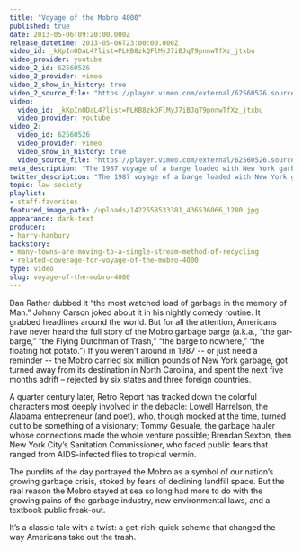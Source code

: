 ```yaml
---
title: "Voyage of the Mobro 4000"
published: true
date: 2013-05-06T09:20:00.000Z
release_datetime: 2013-05-06T23:00:00.000Z
video_id: _kKpInODaL4?list=PLKB8zkQFlMyJ7iBJqT9pnnwTfXz_jtxbu
video_provider: youtube
video_2_id: 62560526
video_2_provider: vimeo
video_2_show_in_history: true
video_2_source_file: "https://player.vimeo.com/external/62560526.source.mov?s=d594bb4cd8c8aaf21422bf1a518f9005&profile_id=0&download=1"
video:
  video_id: _kKpInODaL4?list=PLKB8zkQFlMyJ7iBJqT9pnnwTfXz_jtxbu
  video_provider: youtube
video_2:
  video_id: 62560526
  video_provider: vimeo
  video_show_in_history: true
  video_source_file: "https://player.vimeo.com/external/62560526.source.mov?s=d594bb4cd8c8aaf21422bf1a518f9005&profile_id=0&download=1"
meta_description: "The 1987 voyage of a barge loaded with New York garbage became a sensational fiasco, but it ended up fueling the modern recycling movement. "
twitter_description: "The 1987 voyage of a barge loaded with New York garbage became a sensational fiasco, but it ended up fueling the modern recycling movement. "
topic: law-society
playlist:
- staff-favorites
featured_image_path: /uploads/1422558533381_436536066_1280.jpg
appearance: dark-text
producer:
- harry-hanbury
backstory:
- many-towns-are-moving-to-a-single-stream-method-of-recycling
- related-coverage-for-voyage-of-the-mobro-4000
type: video
slug: voyage-of-the-mobro-4000
---
```


Dan Rather dubbed it “the most watched load of garbage in the memory of Man.” Johnny Carson joked about it in his nightly comedy routine. It grabbed headlines around the world. But for all the attention, Americans have never heard the full story of the Mobro garbage barge (a.k.a., “the gar-barge,” “the Flying Dutchman of Trash,” “the barge to nowhere,” “the floating hot potato.”) If you weren’t around in 1987 -- or just need a reminder -- the Mobro carried six million pounds of New York garbage, got turned away from its destination in North Carolina, and spent the next five months adrift – rejected by six states and three foreign countries.

A quarter century later, Retro Report has tracked down the colorful characters most deeply involved in the debacle: Lowell Harrelson, the Alabama entrepreneur (and poet), who, though mocked at the time, turned out to be something of a visionary; Tommy Gesuale, the garbage hauler whose connections made the whole venture possible; Brendan Sexton, then New York City’s Sanitation Commissioner, who faced public fears that ranged from AIDS-infected flies to tropical vermin.

The pundits of the day portrayed the Mobro as a symbol of our nation’s growing garbage crisis, stoked by fears of declining landfill space. But the real reason the Mobro stayed at sea so long had more to do with the growing pains of the garbage industry, new environmental laws, and a textbook public freak-out.

It’s a classic tale with a twist: a get-rich-quick scheme that changed the way Americans take out the trash.
